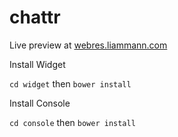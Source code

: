 # chattr

Live preview at [webres.liammann.com](http://webres.liammann.com/ "Title") 

Install Widget

`cd widget` then 
`bower install`

Install Console

`cd console` then
`bower install`
